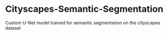 # Cityscapes-Semantic-Segmentation
Custom U-Net model trained for semantic segmentation on the cityscapes dataset
